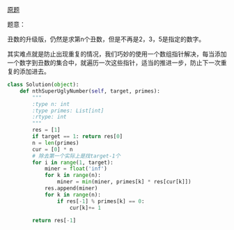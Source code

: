 [原题](https://leetcode.com/problems/super-ugly-number/)


题意：

丑数的升级版，仍然是求第n个丑数，但是不再是2，3，5是指定的数字。


其实难点就是防止出现重复的情况，我们巧妙的使用一个数组指针解决，每当添加一个数字到丑数的集合中，就遍历一次这些指针，适当的推进一步，防止下一次重复的添加进去。

```Python
class Solution(object):
    def nthSuperUglyNumber(self, target, primes):
        """
        :type n: int
        :type primes: List[int]
        :rtype: int
        """
        res = [1]
        if target == 1: return res[0]
        n = len(primes)
        cur = [0] * n
        # 除去第一个实际上是找target-1个
        for i in range(1, target):
            miner = float('inf')
            for k in range(n):
                miner = min(miner, primes[k] * res[cur[k]])
            res.append(miner)
            for k in range(n):
                if res[-1] % primes[k] == 0:
                    cur[k]+= 1
        
        return res[-1]
        
```